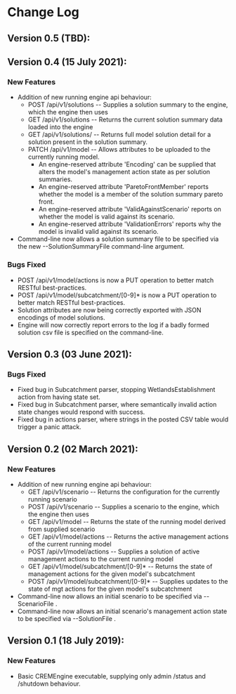 # Change Log

## Version 0.5 (TBD):

## Version 0.4 (15 July 2021):
### New Features
* Addition of new running engine api behaviour:
  * POST /api/v1/solutions                   -- Supplies a solution summary to the engine, which the engine then uses
  * GET  /api/v1/solutions                   -- Returns the current solution summary data loaded into the engine
  * GET  /api/v1/solutions/<solution-label>  -- Returns full model solution detail for a solution present in the solution summary.
  * PATCH /api/v1/model                      -- Allows attributes to be uploaded to the currently running model.
    * An engine-reserved attribute 'Encoding' can be supplied that alters the model's management action state as per solution summaries.
    * An engine-reserved attribute 'ParetoFrontMember' reports whether the model is a member of the solution summary pareto front.
    * An engine-reserved attribute 'ValidAgainstScenario' reports on whether the model is valid against its scenario. 
    * An engine-reserved attribute 'ValidationErrors' reports why the model is invalid valid against its scenario.
* Command-line now allows a solution summary file to be specified via the new --SolutionSummaryFile command-line argument.
### Bugs Fixed
* POST /api/v1/model/actions is now a PUT operation to better match RESTful best-practices.
* POST /api/v1/model/subcatchment/[0-9]* is now a PUT operation to better match RESTful best-practices.
* Solution attributes are now being correctly exported with JSON encodings of model solutions.
* Engine will now correctly report errors to the log if a badly formed solution csv file is specified on the command-line.

## Version 0.3 (03 June 2021):
### Bugs Fixed
* Fixed bug in Subcatchment parser, stopping WetlandsEstablishment action from having state set.
* Fixed bug in Subcatchment parser, where semantically invalid action state changes would respond with success.
* Fixed bug in actions parser, where strings in the posted CSV table would trigger a panic attack.

## Version 0.2 (02 March 2021):
### New Features
* Addition of new running engine api behaviour:
  * GET  /api/v1/scenario                   -- Returns the configuration for the currently running scenario
  * POST /api/v1/scenario                   -- Supplies a scenario to the engine, which the engine then uses
  * GET  /api/v1/model                      -- Returns the state of the running model derived from supplied scenario
  * GET  /api/v1/model/actions              -- Returns the active management actions of the current running model
  * POST /api/v1/model/actions              -- Supplies a solution of active management actions to the current running model
  * GET  /api/v1/model/subcatchment/[0-9]*  -- Returns the state of management actions for the given model's subcatchment
  * POST /api/v1/model/subcatchment/[0-9]*  -- Supplies updates to the state of mgt actions for the given model's subcatchment
* Command-line now allows an initial scenario to be specified via --ScenarioFile <FileName>.
* Command-line now allows an initial scenario's management action state to be specified via --SolutionFile <FileName>.

## Version 0.1 (18 July 2019):
### New Features
* Basic CREMEngine executable, supplying only admin /status and /shutdown behaviour.